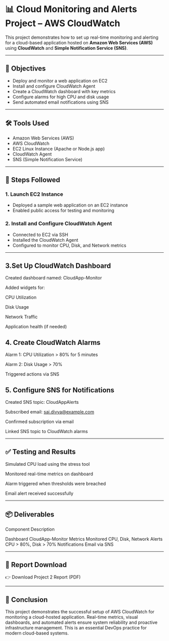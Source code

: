 # 📊 Cloud Monitoring and Alerts Project – AWS CloudWatch

This project demonstrates how to set up real-time monitoring and alerting for a cloud-based application hosted on **Amazon Web Services (AWS)** using **CloudWatch** and **Simple Notification Service (SNS)**.

---

## 🎯 Objectives

- Deploy and monitor a web application on EC2
- Install and configure CloudWatch Agent
- Create a CloudWatch dashboard with key metrics
- Configure alarms for high CPU and disk usage
- Send automated email notifications using SNS

---

## 🛠️ Tools Used

- Amazon Web Services (AWS)
- AWS CloudWatch
- EC2 Linux Instance (Apache or Node.js app)
- CloudWatch Agent
- SNS (Simple Notification Service)

---

## 🧰 Steps Followed

### 1. Launch EC2 Instance  
- Deployed a sample web application on an EC2 instance  
- Enabled public access for testing and monitoring  

### 2. Install and Configure CloudWatch Agent  
- Connected to EC2 via SSH  
- Installed the CloudWatch Agent  
- Configured to monitor CPU, Disk, and Network metrics  

---
## 3.Set Up CloudWatch Dashboard

Created dashboard named: CloudApp-Monitor

Added widgets for:

CPU Utilization

Disk Usage

Network Traffic

Application health (if needed)



 ## 4. Create CloudWatch Alarms

Alarm 1: CPU Utilization > 80% for 5 minutes

Alarm 2: Disk Usage > 70%

Triggered actions via SNS


## 5. Configure SNS for Notifications

Created SNS topic: CloudAppAlerts

Subscribed email: sai.divya@example.com

Confirmed subscription via email

Linked SNS topic to CloudWatch alarms



---

## ✅ Testing and Results

Simulated CPU load using the stress tool

Monitored real-time metrics on dashboard

Alarm triggered when thresholds were breached

Email alert received successfully



---

## 📦 Deliverables

Component	Description

Dashboard	CloudApp-Monitor
Metrics Monitored	CPU, Disk, Network
Alerts	CPU > 80%, Disk > 70%
Notifications	Email via SNS



---

## 📄 Report Download

👉 Download Project 2 Report (PDF)


---

## 📌 Conclusion

This project demonstrates the successful setup of AWS CloudWatch for monitoring a cloud-hosted application. Real-time metrics, visual dashboards, and automated alerts ensure system reliability and proactive infrastructure management. This is an essential DevOps practice for modern cloud-based systems.
